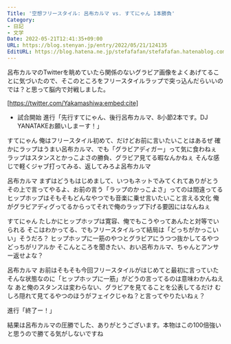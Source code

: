 ```yaml
---
Title: '空想フリースタイル: 呂布カルマ vs. すてにゃん 1本勝負'
Category:
- 日記
- 文学
Date: 2022-05-21T12:41:35+09:00
URL: https://blog.stenyan.jp/entry/2022/05/21/124135
EditURL: https://blog.hatena.ne.jp/stefafafan/stefafafan.hatenablog.com/atom/entry/13574176438094363207
---
```


呂布カルマのTwitterを眺めていたら関係のないグラビア画像をよくあげてることに気づいたので、そこのところをフリースタイルラップで突っ込んだらいいのでは？と思って脳内で対戦しました。

[https://twitter.com/Yakamashiwa:embed:cite]


* 試合開始
進行「先行すてにゃん、後行呂布カルマ、8小節2本です。DJ YANATAKEお願いしまーす！」

すてにゃん
俺はフリースタイル初めて、だけどお前に言いたいことはあるぜ
確かにラップはうまい呂布カルマ、でも「グラビアディガー」って気に食わねぇ
ラップはスタンスとかっこよさの勝負、グラビア見てる暇なんかねぇ
そんな感じで軽くジャブ打ってみる、返してみろよ呂布カルマ

呂布カルマ
まずはどうもはじめまして、いつもネットでみてくれてありがとう
その上で言ってやるよ、お前の言う「ラップのかっこよさ」ってのは間違ってる
ヒップホップはそもそもどんなやつでも音楽に乗せ言いたいこと言える文化
俺がグラビアディグってるからってそれで俺のラップ下げる要因にはなんねぇ

すてにゃん
たしかにヒップホップは寛容、俺でもこうやってあんたと対等でいられる
そこはわかってる、でもフリースタイルって結局は「どっちがかっこいい」そうだろ？
ヒップホップに一筋のやつとグラビアにうつつ抜かしてるやつどっちがリアルか
そこんところを聞きたい、おい呂布カルマ、ちゃんとアンサー返せよな？

呂布カルマ
お前はそもそも今回フリースタイルがはじめてと最初に言っていた
そんな状態なのに「ヒップホップに一筋」がどうの言ってるのは意味わかんねえな
あと俺のスタンスは変わらない、グラビアを見てることを公表してるだけ
むしろ隠れて見てるやつのほうがフェイクじゃね？と言ってやりたいねぇ？

進行「終了ー！」

結果は呂布カルマの圧勝でした、ありがとうございます。本物はこの100倍強いと思うので勝てる気がしないですね
